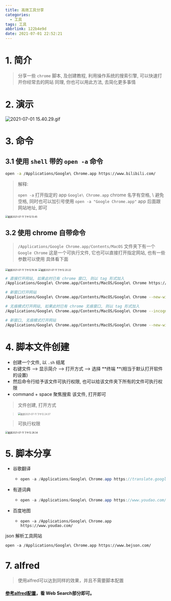 ```yaml
---
title: 高效工具分享
categories:
  - 工具
tags: 工具
abbrlink: 122b4e9d
date: 2021-07-01 22:52:21
---
```

# 1. 简介


> 分享一些 `chrome` 脚本, 及创建教程, 
> 利用操作系统的搜索引擎, 可以快速打开你经常去的网站
> 同理, 你也可以用此方法, 去简化更多事情



# 2. 演示


![2021-07-01 15.40.29.gif](https://www.caijy.top//2021-07-01%2015.40.29.gif)

<!--more-->

# 3. 命令


## 3.1 使用 `shell` 带的 `open -a` 命令


```bash
open -a /Applications/Google\ Chrome.app https://www.bilibili.com/
```

> 解释:
>
> `open -a` 打开指定的 app
> `Google\ Chrome.app`
> chrome 名字有空格, \ 避免空格, 同时也可以加引号使用 `open -a "Google Chrome.app"`
> app 后面跟 网站地址, 即可

<img src="https://www.caijy.top//%E6%88%AA%E5%B1%8F2021-07-11%20%E4%B8%8B%E5%8D%8812.13.45.png" alt="截屏2021-07-11 下午12.13.45" style="zoom:50%;" />

## 3.2 使用 chrome 自带命令


> `/Applications/Google Chrome.app/Contents/MacOS` 文件夹下有一个 `Google Chrome`
> 这是一个可执行文件, 它也可以直接打开指定网站, 也有一些参数可以使用
> 具体看下面

<img src="https://www.caijy.top//%E6%88%AA%E5%B1%8F2021-07-11%20%E4%B8%8B%E5%8D%8812.19.36.png" alt="截屏2021-07-11 下午12.19.36" style="zoom:50%;" />

<img src="https://www.caijy.top//%E6%88%AA%E5%B1%8F2021-07-11%20%E4%B8%8B%E5%8D%8812.20.22.png" alt="截屏2021-07-11 下午12.20.22" style="zoom:50%;" />


```bash
# 直接打开网站, 如果此时已有 chrome 窗口, 则以 tag 形式加入
/Applications/Google\ Chrome.app/Contents/MacOS/Google\ Chrome https://www.baidu.com

# 新窗口打开网站
/Applications/Google\ Chrome.app/Contents/MacOS/Google\ Chrome --new-window https://www.baidu.com

# 无痕模式打开网站, 如果此时已有 chrome 无痕窗口, 则以 tag 形式加入
/Applications/Google\ Chrome.app/Contents/MacOS/Google\ Chrome --incognito https://www.baidu.com

# 新窗口, 无痕模式打开网站
/Applications/Google\ Chrome.app/Contents/MacOS/Google\ Chrome --new-window --incognito https://www.baidu.com
```


# 4. 脚本文件创建


- 创建一个文件, 以 `.sh` 结尾
- 右键文件 --> 显示简介 --> 打开方式 --> 选择 **终端 **(相当于默认打开软件的设置)
- 然后命令行给予该文件可执行权限, 也可以给该文件夹下所有的文件可执行权限
- command + space 聚焦搜索 该文件, 打开即可



> 文件创建, 打开方式

><img src="https://www.caijy.top//%E6%88%AA%E5%B1%8F2021-07-11%20%E4%B8%8B%E5%8D%8812.24.37.png" alt="截屏2021-07-11 下午12.24.37" style="zoom:50%;" />


> 可执行权限

<img src="https://www.caijy.top//%E6%88%AA%E5%B1%8F2021-07-11%20%E4%B8%8B%E5%8D%8812.26.34.png" alt="截屏2021-07-11 下午12.26.34" style="zoom:50%;" />


# 5. 脚本分享


- 谷歌翻译
   - ```java
     open -a /Applications/Google\ Chrome.app https://translate.google.cn/
     ```
- 有道词典
   - ```java
     open -a /Applications/Google\ Chrome.app https://www.youdao.com/
     ```
- 百度地图
   - ```
     open -a /Applications/Google\ Chrome.app https://www.youdao.com/
     ```

json 解析工具网站

```
open -a /Applications/Google\ Chrome.app https://www.bejson.com/
```

# 7. alfred


> 使用alfred可以达到同样的效果，并且不需要脚本配置



#### [参考alfred配置](https://www.jianshu.com/p/e9f3352c785f)，看 Web Search部分即可。